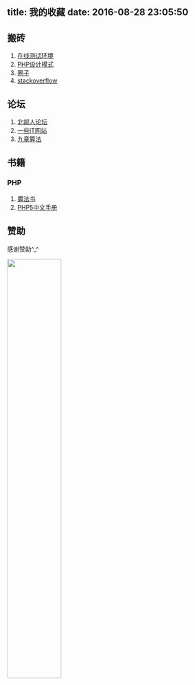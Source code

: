 title: 我的收藏
date: 2016-08-28 23:05:50
---
## 搬砖
1. [在线测试环境](http://www.dooccn.com/php5.6/)
2. [PHP设计模式](https://phptherightway.golaravel.com/pages/Design-Patterns.html)
3. [圈子](https://luuman.github.io/FrontEndGuide/V1/index.html)  
4. [stackoverflow](https://stackoverflow.com/)




## 论坛
1. [北邮人论坛](https://bbs.byr.cn/#!default)
2. [一些IT网站](https://www.zhihu.com/question/26155575)
3. [九章算法](http://www.jiuzhang.com/)


## 书籍
### PHP
1. [魔法书](https://leunggeorge.gitbooks.io/grimoire/content/)
2. [PHP5中文手册](https://pan.baidu.com/s/1tJ6RVb07if105CmQWXJ_dg)





## 赞助
感谢赞助^_^

<img src="https://leunggeorge.github.io/src_img/donate-shou-kuan-8.88.png" width="50%" height="50%">
